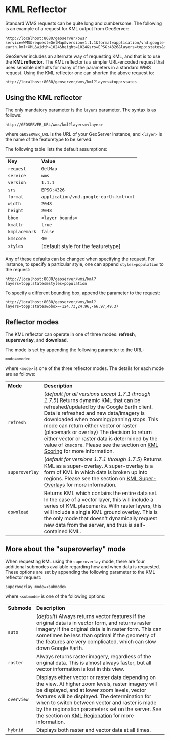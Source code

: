 # KML Reflector

Standard WMS requests can be quite long and cumbersome. The following is an example of a request for KML output from GeoServer:

    http://localhost:8080/geoserver/ows?service=WMS&request=GetMap&version=1.1.1&format=application/vnd.google-earth.kml+XML&width=1024&height=1024&srs=EPSG:4326&layers=topp:states&styles=population&bbox=-180,-90,180,90

GeoServer includes an alternate way of requesting KML, and that is to use the **KML reflector**. The KML reflector is a simpler URL-encoded request that uses sensible defaults for many of the parameters in a standard WMS request. Using the KML reflector one can shorten the above request to:

    http://localhost:8080/geoserver/wms/kml?layers=topp:states

## Using the KML reflector

The only mandatory parameter is the `layers` parameter. The syntax is as follows:

    http://GEOSERVER_URL/wms/kml?layers=<layer>

where `GEOSERVER_URL` is the URL of your GeoServer instance, and `<layer>` is the name of the featuretype to be served.

The following table lists the default assumptions:

|               |                                        |
|---------------|----------------------------------------|
| **Key**       | **Value**                              |
| `request`     | `GetMap`                               |
| `service`     | `wms`                                  |
| `version`     | `1.1.1`                                |
| `srs`         | `EPSG:4326`                            |
| `format`      | `application/vnd.google-earth.kml+xml` |
| `width`       | `2048`                                 |
| `height`      | `2048`                                 |
| `bbox`        | `<layer bounds>`                       |
| `kmattr`      | `true`                                 |
| `kmplacemark` | `false`                                |
| `kmscore`     | `40`                                   |
| `styles`      | [default style for the featuretype]  |

Any of these defaults can be changed when specifying the request. For instance, to specify a particular style, one can append `styles=population` to the request:

    http://localhost:8080/geoserver/wms/kml?layers=topp:states&styles=population

To specify a different bounding box, append the parameter to the request:

    http://localhost:8080/geoserver/wms/kml?layers=topp:states&bbox=-124.73,24.96,-66.97,49.37

## Reflector modes

The KML reflector can operate in one of three modes: **refresh**, **superoverlay**, and **download**.

The mode is set by appending the following parameter to the URL:

    mode=<mode>

where `<mode>` is one of the three reflector modes. The details for each mode are as follows:

|                |                                                                                                                                                                                                                                                                                                                                                                                                                                                                       |
|----------------|-----------------------------------------------------------------------------------------------------------------------------------------------------------------------------------------------------------------------------------------------------------------------------------------------------------------------------------------------------------------------------------------------------------------------------------------------------------------------|
| **Mode**       | **Description**                                                                                                                                                                                                                                                                                                                                                                                                                                                       |
| `refresh`      | (*default for all versions except 1.7.1 through 1.7.5*) Returns dynamic KML that can be refreshed/updated by the Google Earth client. Data is refreshed and new data/imagery is downloaded when zooming/panning stops. This mode can return either vector or raster (placemark or overlay) The decision to return either vector or raster data is determined by the value of `kmscore`. Please see the section on [KML Scoring](kmlscoring.md) for more information. |
| `superoverlay` | (*default for versions 1.7.1 through 1.7.5*) Returns KML as a super-overlay. A super-overlay is a form of KML in which data is broken up into regions. Please see the section on [KML Super-Overlays](kmlsuperoverlays.md) for more information.                                                                                                                                                                                                                     |
| `download`     | Returns KML which contains the entire data set. In the case of a vector layer, this will include a series of KML placemarks. With raster layers, this will include a single KML ground overlay. This is the only mode that doesn't dynamically request new data from the server, and thus is self-contained KML.                                                                                                                                                     |

## More about the "superoverlay" mode

When requesting KML using the `superoverlay` mode, there are four additional submodes available regarding how and when data is requested. These options are set by appending the following parameter to the KML reflector request:

    superoverlay_mode=<submode>

where `<submode>` is one of the following options:

|             |                                                                                                                                                                                                                                                                                                                                                                                           |
|-------------|-------------------------------------------------------------------------------------------------------------------------------------------------------------------------------------------------------------------------------------------------------------------------------------------------------------------------------------------------------------------------------------------|
| **Submode** | **Description**                                                                                                                                                                                                                                                                                                                                                                           |
| `auto`      | (*default*) Always returns vector features if the original data is in vector form, and returns raster imagery if the original data is in raster form. This can sometimes be less than optimal if the geometry of the features are very complicated, which can slow down Google Earth.                                                                                                     |
| `raster`    | Always returns raster imagery, regardless of the original data. This is almost always faster, but all vector information is lost in this view.                                                                                                                                                                                                                                            |
| `overview`  | Displays either vector or raster data depending on the view. At higher zoom levels, raster imagery will be displayed, and at lower zoom levels, vector features will be displayed. The determination for when to switch between vector and raster is made by the regionation parameters set on the server. See the section on [KML Regionation](kmlregionation.md) for more information. |
| `hybrid`    | Displays both raster and vector data at all times.                                                                                                                                                                                                                                                                                                                                        |
